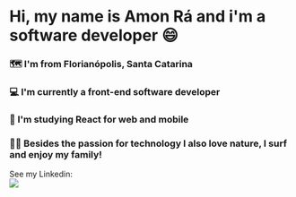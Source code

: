 <h1>Hi, my name is Amon Rá and i'm a software developer 😄</h1>

<h3>🗺️ I'm from Florianópolis, Santa Catarina</h3>
<h3>💻 I'm currently a front-end software developer</h3>
<h3>📱 I'm studying React for web and mobile</h3>
<h3>🏄‍♂️ Besides the passion for technology I also love nature, I surf and enjoy my family!</h3>

See my Linkedin:<br>
<a href="https://www.linkedin.com/in/amon-ra-cardoso-51231020b/"><img src="https://img.shields.io/badge/LinkedIn-0077B5?style=for-the-badge&logo=linkedin&logoColor=white"></img></a>




